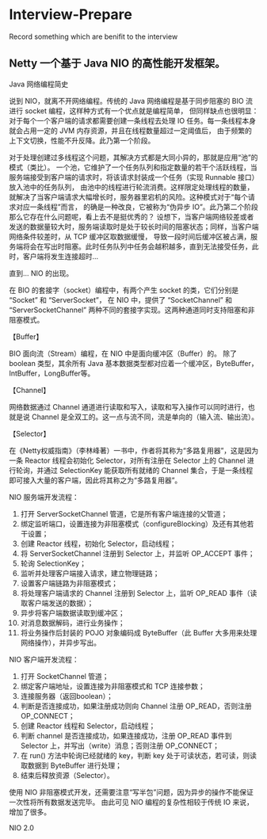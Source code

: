 # Interview-Prepare
Record something which are benifit to the interview

## Netty 一个基于 Java NIO 的高性能开发框架。

Java 网络编程简史

说到 NIO，就离不开网络编程。传统的 Java 网络编程是基于同步阻塞的 BIO 流进行 socket 编程，这样种方式有一个优点就是编程简单，
但同样缺点也很明显：对于每个一个客户端的请求都需要创建一条线程去处理 IO 任务。每一条线程本身就会占用一定的 JVM 内存资源，并且在线程数量超过一定阈值后，
由于频繁的上下文切换，性能不升反降。此乃第一个阶段。

对于处理创建过多线程这个问题，其解决方式都是大同小异的，那就是应用“池”的模式（类比）。
一个池，它维护了一个任务队列和指定数量的若干个活跃线程，当服务端接受到客户端的请求时，将该请求封装成一个任务（实现 Runnable 接口）放入池中的任务队列，
由池中的线程进行轮流消费。这样限定处理线程的数量，就解决了当客户端请求大幅增长时，服务器里宕机的风险。这种模式对于“每个请求对应一条线程”而言，
的确是一种改良，它被称为“伪异步 IO”。此乃第二个阶段
那么它存在什么问题呢，看上去不是挺优秀的？
设想下，当客户端网络较差或者发送的数据量较大时，服务端读取时是处于较长时间的阻塞状态；同样，当客户端网络条件较差时，从 TCP 缓冲区取数据缓慢，
导致一段时间后缓冲区被占满，服务端将会在写出时阻塞。此时任务队列中任务会越积越多，直到无法接受任务，此时，客户端将发生连接超时...

直到... NIO 的出现。

在 BIO 的套接字（socket）编程中，有两个产生 socket 的类，它们分别是 “Socket” 和 “ServerSocket”，
在 NIO 中，提供了 “SocketChannel” 和 “ServerSocketChannel” 两种不同的套接字实现。这两种通道同时支持阻塞和非阻塞模式。

【Buffer】

BIO 面向流（Stream）编程，在 NIO 中是面向缓冲区（Buffer）的。
除了 boolean 类型，其余所有 Java 基本数据类型都对应着一个缓冲区，ByteBuffer，IntBuffer，LongBuffer等。

【Channel】

网络数据通过 Channel 通道进行读取和写入，读取和写入操作可以同时进行，也就是说 Channel 是全双工的。这一点与流不同，流是单向的（输入流、输出流）。

【Selector】

在《Netty权威指南》（李林峰著）一书中，作者将其称为“多路复用器”，这是因为一条 Reactor 线程会初始化 Selector，对所有注册在 Selector 上的 Channel 进行轮询，并通过 SelectionKey 能获取所有就绪的 Channel 集合，于是一条线程即可接入大量的客户端，因此将其称之为“多路复用器”。

NIO 服务端开发流程：

1. 打开 ServerSocketChannel 管道，它是所有客户端连接的父管道；
2. 绑定监听端口，设置连接为非阻塞模式（configureBlocking）及还有其他若干设置；
3. 创建 Reactor 线程，初始化 Selector，启动线程；
4. 将 ServerSocketChannel 注册到 Selector 上，并监听 OP_ACCEPT 事件；
5. 轮询 SelectionKey；
6. 监听并处理客户端接入请求，建立物理链路；
7. 设置客户端链路为非阻塞模式；
8. 将处理客户端请求的 Channel 注册到 Selector 上，监听 OP_READ 事件（读取客户端发送的数据）；
9. 异步将客户端数据读取到缓冲区；
10. 对消息数据解码，进行业务操作；
11. 将业务操作后封装的 POJO 对象编码成 ByteBuffer（此 Buffer 大多用来处理网络操作），并异步写出。

NIO 客户端开发流程：

1. 打开 SocketChannel 管道；
2. 绑定客户端地址，设置连接为非阻塞模式和 TCP 连接参数；
3. 连接服务器（返回boolean）；
4. 判断是否连接成功，如果注册成功则向 Channel 注册 OP_READ，否则注册 OP_CONNECT；
5. 创建 Reactor 线程和 Selector，启动线程；
6. 判断 channel 是否连接成功，如果连接成功，注册 OP_READ 事件到 Selector 上，并写出（write）消息；否则注册 OP_CONNECT；
7. 在 run() 方法中轮询已经就绪的 key，判断 key 处于可读状态，若可读，则读取数据到 ByteBuffer 进行处理；
8. 结束后释放资源（Selector）。

使用 NIO 非阻塞模式开发，还需要注意“写半包”问题，因为异步的操作不能保证一次性将所有数据发送完毕。
由此可见 NIO 编程的复杂性相较于传统 IO 来说，增加了很多。

NIO 2.0
























